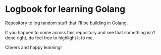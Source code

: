 # Logbook for learning Golang
Repository to log random stuff that I'll be building in Golang. 

If you happen to come across this repository and see that something isn't done right, do feel free to highlight it to me.

Cheers and happy learning!